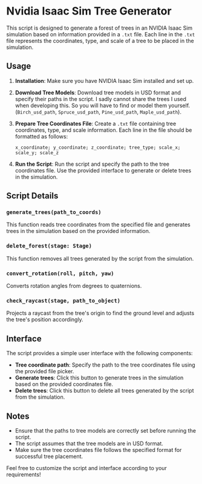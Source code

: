 # Nvidia Isaac Sim Tree Generator

This script is designed to generate a forest of trees in an NVIDIA Isaac Sim simulation based on information provided in a `.txt` file. Each line in the `.txt` file represents the coordinates, type, and scale of a tree to be placed in the simulation.

## Usage

1. **Installation**: Make sure you have NVIDIA Isaac Sim installed and set up.

2. **Download Tree Models**: Download tree models in USD format and specify their paths in the script. I sadly cannot share the trees I used when developing this. So you will have to find or model them yourself.
   (`Birch_usd_path`, `Spruce_usd_path`, `Pine_usd_path`, `Maple_usd_path`).

4. **Prepare Tree Coordinates File**: Create a `.txt` file containing tree coordinates, type, and scale information. Each line in the file should be formatted as follows:
   ```
   x_coordinate; y_coordinate; z_coordinate; tree_type; scale_x; scale_y; scale_z
   ```

5. **Run the Script**: Run the script and specify the path to the tree coordinates file. Use the provided interface to generate or delete trees in the simulation.

## Script Details

### `generate_trees(path_to_coords)`

This function reads tree coordinates from the specified file and generates trees in the simulation based on the provided information.

### `delete_forest(stage: Stage)`

This function removes all trees generated by the script from the simulation.

### `convert_rotation(roll, pitch, yaw)`

Converts rotation angles from degrees to quaternions.

### `check_raycast(stage, path_to_object)`

Projects a raycast from the tree's origin to find the ground level and adjusts the tree's position accordingly.

## Interface

The script provides a simple user interface with the following components:

- **Tree coordinate path**: Specify the path to the tree coordinates file using the provided file picker.
- **Generate trees**: Click this button to generate trees in the simulation based on the provided coordinates file.
- **Delete trees**: Click this button to delete all trees generated by the script from the simulation.

## Notes

- Ensure that the paths to tree models are correctly set before running the script.
- The script assumes that the tree models are in USD format.
- Make sure the tree coordinates file follows the specified format for successful tree placement.

Feel free to customize the script and interface according to your requirements!

